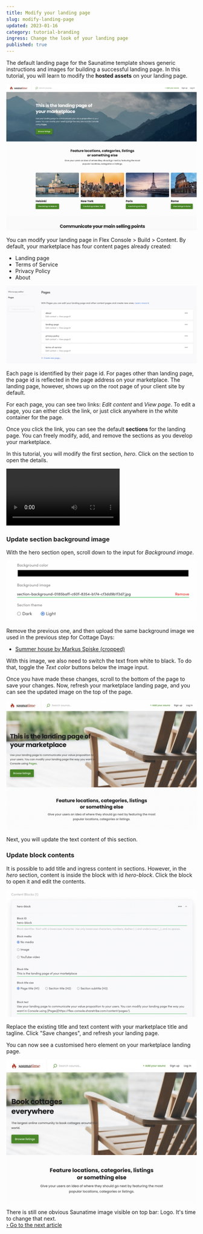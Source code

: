 ```yaml
---
title: Modify your landing page
slug: modify-landing-page
updated: 2023-01-16
category: tutorial-branding
ingress: Change the look of your landing page
published: true
---
```


The default landing page for the Saunatime template shows generic
instructions and images for building a successful landing page. In this
tutorial, you will learn to modify the **hosted assets** on your landing
page.

![Default landing page](./default-landing-page.png)

You can modify your landing page in Flex Console > Build > Content. By
default, your marketplace has four content pages already created:

- Landing page
- Terms of Service
- Privacy Policy
- About

![Default pages](./default-pages.png)

Each page is identified by their page id. For pages other than landing
page, the page id is reflected in the page address on your marketplace.
The landing page, however, shows up on the root page of your client site
by default.

For each page, you can see two links: _Edit content_ and _View page_. To
edit a page, you can either click the link, or just click anywhere in
the white container for the page.

Once you click the link, you can see the default **sections** for the
landing page. You can freely modify, add, and remove the sections as you
develop your marketplace.

In this tutorial, you will modify the first section, _hero_. Click on
the section to open the details.

<video>
    <source src='./lpsh.mp4' type='video/mp4'>
    <source src='./lpsh.webm' type='video/webm'>
    <source src='./lpsh.ogv' type='video/ogg'>
</video>

### Update section background image

With the hero section open, scroll down to the input for _Background
image_.

![Landing page image inputs](./landing-page-image-inputs.png)

Remove the previous one, and then upload the same background image we
used in the previous step for Cottage Days: <br />

- [Summer house by Markus Spiske (cropped)](/tutorial-assets/markus-spiske-summer-house-unsplash.jpg)

With this image, we also need to switch the text from white to black. To
do that, toggle the _Text color_ buttons below the image input.

Once you have made these changes, scroll to the bottom of the page to
save your changes. Now, refresh your marketplace landing page, and you
can see the updated image on the top of the page.

![Landing page after image update](./landing-page-image-update.png)

Next, you will update the text content of this section.

### Update block contents

It is possible to add title and ingress content in sections. However, in
the _hero_ section, content is inside the block with id _hero-block_.
Click the block to open it and edit the contents.

![Landing page block content](./landing-page-block-content.png)

Replace the existing title and text content with your marketplace title
and tagline. Click "Save changes", and refresh your landing page.

You can now see a customised hero element on your marketplace landing
page.

![Landing page with fully updated hero element](./landing-page-full-update.png)

There is still one obvious Saunatime image visible on top bar: Logo.
It's time to change that next.<br />
[› Go to the next article](/tutorial/change-logo/)
